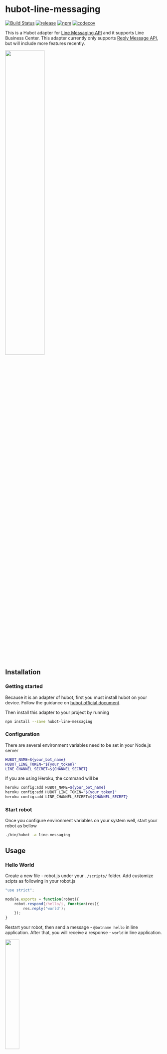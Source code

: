 # hubot-line-messaging

[![Build Status](https://travis-ci.org/puresmash/hubot-line-messaging.svg?branch=master)](https://travis-ci.org/puresmash/hubot-line-messaging)
[![release](https://img.shields.io/github/release/puresmash/hubot-line-messaging.svg?style=flat-square)](https://github.com/puresmash/hubot-line-messaging/releases)
[![npm](https://img.shields.io/npm/v/hubot-line-messaging.svg?style=flat-square)](https://www.npmjs.com/package/hubot-line-messaging)
[![codecov](https://codecov.io/gh/puresmash/hubot-line-messaging/branch/master/graph/badge.svg)](https://codecov.io/gh/puresmash/hubot-line-messaging)


This is a Hubot adapter for [Line Messaging API](https://business.line.me/zh-hant/services/bot) and it supports Line Business Center. This adapter currently only supports [Reply Message API](https://devdocs.line.me/en/?shell#reply-message), but will include more features recently.

<img src="./docs/reply.png" style="width : 50%" />

## Installation

### Getting started

Because it is an adapter of hubot, first you must install hubot on your device. Follow the guidance on [hubot official document](https://hubot.github.com/docs/).

Then install this adapter to your project by running

```sh
npm install --save hubot-line-messaging
```

### Configuration

There are several environment variables need to be set in your Node.js server

```sh
HUBOT_NAME=${your_bot_name}
HUBOT_LINE_TOKEN="${your_token}"
LINE_CHANNEL_SECRET=${CHANNEL_SECRET}
```

If you are using Heroku, the command will be

```sh
heroku config:add HUBOT_NAME=${your_bot_name}
heroku config:add HUBOT_LINE_TOKEN="${your_token}"
heroku config:add LINE_CHANNEL_SECRET=${CHANNEL_SECRET}
```

### Start robot

Once you configure environment variables on your system well, start your robot as bellow

```sh
./bin/hubot -a line-messaging
```

## Usage

### Hello World

Create a new file - robot.js under your `./scripts/` folder. Add customize scipts as following in your robot.js

```javascript
"use strict";

module.exports = function(robot){
    robot.respond(/hello/i, function(res){
        res.reply('world');
    });
}
```

Restart your robot, then send a message - `@botname hello` in line application. After that, you will receive a response - `world` in line application.

<img src="./docs/test_result.png" style="width : 30%" />

Notice that we support only REPLY MESSAGE API for now, so use `res.reply()` or `res.emote()` only. `res.send()` will reserved until PUSH MESSAGE API is officially supported.

## Listen Message from LINE

### Text Message

As mentioned in [Hubot's document](https://github.com/github/hubot/blob/master/docs/scripting.md#hearing-and-responding), if your robot's name is BB8, wake it up like below:

- @BB8 ${keyword}
- BB8, ${keyword}
- BB8: ${keyword}

It won't response unless you include robot's name in the beginning of your message.

### Complicated Message

Types of supports:

- ImageMessage
- VideoMessage
- AudioMessage
- LocationMessage
- StickerMessage

The following is an example of how to listen and respond to complicated message types (sticker, location, image, ...etc).

```javascript
var StickerMessage = require('hubot-line-messaging').StickerMessage

// Echo the same sticker to Line
// Customize a matcher for specific message type
var matcher = function(message){
    // Not implement listener, so should CatchAllMessage.message
    var stickerMsg = message.message;
    if (stickerMsg && stickerMsg.type && stickerMsg.type === 'sticker'){
        if(stickerMsg.stickerId === '1'){
            return true
        }
    }
    return false;
}
robot.listen(matcher, function(res){
    var stickerMessage = res.message.message;
    // This line is necessary to prevent error
    res.envelope.message = stickerMessage;
    var sticker = new SendSticker(stickerMessage.stickerId, stickerMessage.packageId);
    res.reply(sticker);
});
```

## Respond Basic Message to LINE

There are several message type which is defined in LINE's document. You can require one of those like below

```javascript
var LineMessaging = require('hubot-line-messaging')
var SendSticker = LineMessaging.SendSticker
var SendLocation = LineMessaging.SendLocation
var SendImage = LineMessaging.SendImage
var SendVideo = LineMessaging.SendVideo
var SendAudio = LineMessaging.SendAudios
var SendText = LineMessaging.SendText
```

**Text**

Text is a common message type, can call it in two way.

```javascript
// Generate a Text object
let text1 = new SendText('This is a text')
let text2 = new SendText('Second Line')

// Reply message
res.reply(text1, text2);
```

or

```javascript
// Simply using string
res.reply('This is a text', 'Second Line');
```

**Image**

<img src="./docs/image.png" width="240px" />

```javascript
let originalContentUrl = 'https://placeholdit.imgix.net/~text?txtsize=45&txt=480%C3%97480&w=480&h=480';
let previewImageUrl = 'https://placeholdit.imgix.net/~text?txtsize=23&txt=240%C3%97240&w=240&h=240';

// Reply message
res.reply(new SendImage(originalContentUrl, previewImageUrl));
```

**Video**

```javascript
let originalContentUrl = 'https://example.com/original.mp4'
let previewImageUrl = 'https://example.com/preview.jpg'

// Reply message
res.reply(new SendVideo(originalContentUrl, previewImageUrl));
```

**Audio**

```javascript
let originalContentUrl = 'https://example.com/original.m4a'
let duration = 240000

// Reply message
res.reply(new SendAudio(originalContentUrl, previewImageUrl));
```

**Location**

<img src="./docs/location.png" style="width : 30%" />

```javascript
// title, address, latitude, longitude
let location =
    new SendLocation(
        'ＬＩＮＥ',
        '〒150-0002 東京都渋谷区渋谷２丁目２１−１',
        35.65910807942215,
        139.70372892916203
    );

// Send it as common way
res.reply(location);
```

**Sticker**

<img src="./docs/sticker.png" style="width : 30%" />

```javascript
// stickerId, packageId
let sticker = new SendSticker('1', '1');

// Send it as common way
res.emote(sticker);
```

## Respond Template Message to LINE

Template message is composed of template and actions.

### Mix Template and Actions

Template includes buttons, confirm and carousel. Actions includes postback, message and uri.

**Buttons**

<img src="./docs/template.png" style="width : 30%" />

```javascript
let msg = BuildTemplateMessage
    .init('this is a template msg')
    .buttons({
        thumbnailImageUrl: 'https://github.com/puresmash/chatting-robot/blob/develope/docs/template.jpg?raw=true',
        title: 'Template Message',
        text: 'Let me google for you'
    })
    .action('uri', {
        label: 'Open Google',
        uri: 'https://www.google.com.tw/'
    })
    .action('uri', {
        label: 'Adapter Link',
        uri: 'https://github.com/puresmash/hubot-line-messaging'
    })
    .build();
res.reply(msg);
```

**Confirm**

<img src="./docs/confirm.png" style="width : 30%" />

```javascript
let msg = BuildTemplateMessage
    .init('this is a confirm msg')
    .confirm({
        text: 'confirm?'
    })
    .action('uri', {
        label: 'OK',
        uri: 'https://www.google.com.tw/search?q=ok'
    })
    .action('message', {
        label: 'Cancel',
        text: 'cancel request'
    })
    .build();
res.reply(msg);
```

**Carousel**

<img src="./docs/carousel.png" style="width : 30%" />

```javascript
let msg = BuildTemplateMessage
    .init('this is a carousel msg')
    .carousel({
        thumbnailImageUrl: 'https://github.com/puresmash/chatting-robot/blob/develope/docs/template.jpg?raw=true',
        title: 'Carousel Message 1',
        text: 'text1'
    })
    .action('uri', {
        label: 'Open Google',
        uri: 'https://www.google.com.tw/'
    })
    .carousel({
        thumbnailImageUrl: 'https://github.com/puresmash/chatting-robot/blob/develope/docs/carousel.jpg?raw=true',
        title: 'Carousel Message 2',
        text: 'text2'
    })
    .action('uri', {
        label: 'Adapter Link',
        uri: 'https://github.com/puresmash/hubot-line-messaging'
    })
    .build();
res.reply(msg);
```

## Remark

Debug on Heroku

```sh
heroku config:add HUBOT_LOG_LEVEL=debug
heroku logs --tail
```
